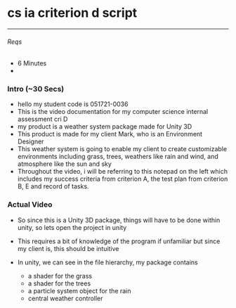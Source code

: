 # cs ia criterion d script
---

###### Reqs
- 6 Minutes
- 

### Intro (~30 Secs)
- hello my student code is 051721-0036
- This is the video documentation for my computer science internal assessment cri D
- my product is a weather system package made for Unity 3D
- This product is made for my client Mark, who is an Environment Designer
- This weather system is going to enable my client to create customizable environments including grass, trees, weathers like rain and wind, and atmosphere like the sun and sky
- Throughout the video, i will be referring to this notepad on the left which includes my success criteria from criterion A, the test plan from criterion B, E and record of tasks.

### Actual Video
- So since this is a Unity 3D package, things will have to be done within unity, so lets open the project in unity
- This requires a bit of knowledge of the program if unfamiliar but since my client is, this should be intuitive

- In unity, we can see in the file hierarchy, my package contains
	- a shader for the grass
	- a shader for the trees
	- a particle system object for the rain
	- central weather controller

